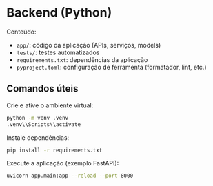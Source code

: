 Backend (Python)
================

Conteúdo:
- `app/`: código da aplicação (APIs, serviços, models)
- `tests/`: testes automatizados
- `requirements.txt`: dependências da aplicação
- `pyproject.toml`: configuração de ferramenta (formatador, lint, etc.)

Comandos úteis
--------------
Crie e ative o ambiente virtual:

```bash
python -m venv .venv
.venv\\Scripts\\activate
```

Instale dependências:

```bash
pip install -r requirements.txt
```

Execute a aplicação (exemplo FastAPI):

```bash
uvicorn app.main:app --reload --port 8000
```
